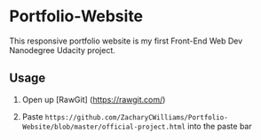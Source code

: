 # Portfolio-Website

This responsive portfolio website is my first Front-End Web Dev Nanodegree Udacity project.

## Usage

1. Open up [RawGit] (https://rawgit.com/)

2. Paste `https://github.com/ZacharyCWilliams/Portfolio-Website/blob/master/official-project.html` into the paste bar

